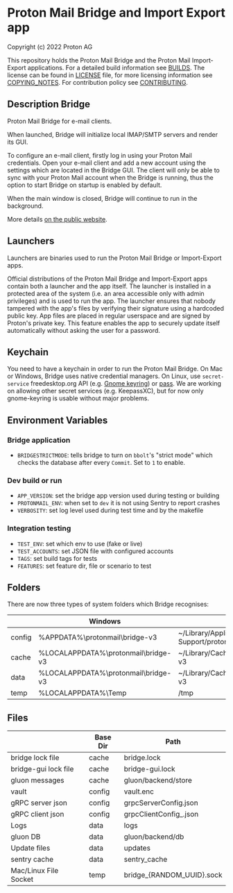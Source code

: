 # Proton Mail Bridge and Import Export app
Copyright (c) 2022 Proton AG

This repository holds the Proton Mail Bridge and the Proton Mail Import-Export applications.
For a detailed build information see [BUILDS](./BUILDS.md).
The license can be found in [LICENSE](./LICENSE) file, for more licensing information see [COPYING_NOTES](./COPYING_NOTES.md).
For contribution policy see [CONTRIBUTING](./CONTRIBUTING.md).


## Description Bridge
Proton Mail Bridge for e-mail clients.

When launched, Bridge will initialize local IMAP/SMTP servers and render 
its GUI.

To configure an e-mail client, firstly log in using your Proton Mail credentials. 
Open your e-mail client and add a new account using the settings which are 
located in the Bridge GUI. The client will only be able to sync with 
your Proton Mail account when the Bridge is running, thus the option 
to start Bridge on startup is enabled by default.

When the main window is closed, Bridge will continue to run in the
background.

More details [on the public website](https://proton.me/mail/bridge).

## Launchers
Launchers are binaries used to run the Proton Mail Bridge or Import-Export apps.

Official distributions of the Proton Mail Bridge and Import-Export apps contain
both a launcher and the app itself. The launcher is installed in a protected
area of the system (i.e. an area accessible only with admin privileges) and is
used to run the app. The launcher ensures that nobody tampered with the app's
files by verifying their signature using a hardcoded public key. App files are
placed in regular userspace and are signed by Proton's private key. This
feature enables the app to securely update itself automatically without asking
the user for a password.

## Keychain
You need to have a keychain in order to run the Proton Mail Bridge. On Mac or
Windows, Bridge uses native credential managers. On Linux, use `secret-service` freedesktop.org API
(e.g. [Gnome keyring](https://wiki.gnome.org/Projects/GnomeKeyring/))
or
[pass](https://www.passwordstore.org/). We are working on allowing other secret
services (e.g. KeepassXC), but for now only gnome-keyring is usable without
major problems.


## Environment Variables

### Bridge application
- `BRIDGESTRICTMODE`: tells bridge to turn on `bbolt`'s "strict mode" which checks the database after every `Commit`. Set to `1` to enable.

### Dev build or run
- `APP_VERSION`: set the bridge app version used during testing or building
- `PROTONMAIL_ENV`: when set to `dev` it is not using Sentry to report crashes
- `VERBOSITY`: set log level used during test time and by the makefile

### Integration testing
- `TEST_ENV`: set which env to use (fake or live)
- `TEST_ACCOUNTS`: set JSON file with configured accounts
- `TAGS`: set build tags for tests
- `FEATURES`: set feature dir, file or scenario to test

## Folders

There are now three types of system folders which Bridge recognises:

|        | Windows                             | Mac                                                | Linux                               | Linux (XDG)                           |
|--------|-------------------------------------|----------------------------------------------------|-------------------------------------|---------------------------------------|
| config | %APPDATA%\protonmail\bridge-v3      | ~/Library/Application Support/protonmail/bridge-v3 | ~/.config/protonmail/bridge-v3      | $XDG_CONFIG_HOME/protonmail/bridge-v3 |
| cache  | %LOCALAPPDATA%\protonmail\bridge-v3 | ~/Library/Caches/protonmail/bridge-v3              | ~/.cache/protonmail/bridge-v3       | $XDG_CACHE_HOME/protonmail/bridge-v3  |
| data	  | %LOCALAPPDATA%\protonmail\bridge-v3 | ~/Library/Caches/protonmail/bridge-v3              | ~/.local/share/protonmail/bridge-v3 | $XDG_DATA_HOME/protonmail/bridge-v3   |
| temp   | %LOCALAPPDATA%\Temp                 | /tmp                                               | /tmp                                | /tmp                                  |



## Files

|                       | Base Dir | Path                       |
|-----------------------|----------|----------------------------|
| bridge lock file      | cache    | bridge.lock                |
| bridge-gui lock file  | cache    | bridge-gui.lock            |
| gluon messages        | cache    | gluon/backend/store        |
| vault                 | config   | vault.enc                  |
| gRPC server json      | config   | grpcServerConfig.json      |
| gRPC client json      | config   | grpcClientConfig_<id>.json |
| Logs                  | data     | logs                       |
| gluon DB              | data     | gluon/backend/db           |
| Update files          | data     | updates                    |
| sentry cache          | data     | sentry_cache               |
| Mac/Linux File Socket | temp     | bridge_{RANDOM_UUID}.sock  |



